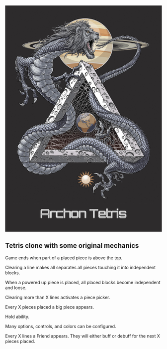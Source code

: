![](img/intro.jpg)

## Tetris clone with some original mechanics

Game ends when part of a placed piece is above the top.

Clearing a line makes all separates all pieces touching it into independent blocks.

When a powered up piece is placed, all placed blocks become independent and loose.

Clearing more than X lines activates a piece picker.

Every X pieces placed a big piece appears.

Hold ability.

Many options, controls, and colors can be configured.

Every X lines a Friend appears. They will either buff or debuff for the next X pieces placed.